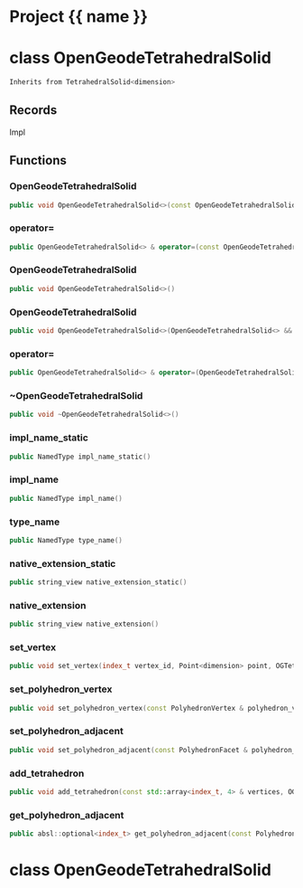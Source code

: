 <script setup>
import {useRoute} from 'vitepress'
const {path} = useRoute()
const tokens = path.split('/')
const words = tokens[2].split('-');
for (let i = 0; i < words.length; i++) {
    words[i] = words[i].charAt(0).toUpperCase() + words[i].slice(1);
    words[i] = words[i].replace('geode', 'Geode')
}
const name = words.join('-');
</script>
# Project {{ name }}

# class OpenGeodeTetrahedralSolid


```cpp
Inherits from TetrahedralSolid<dimension>
```



## Records

Impl



## Functions

### OpenGeodeTetrahedralSolid

```cpp
public void OpenGeodeTetrahedralSolid<>(const OpenGeodeTetrahedralSolid<> & )
```


### operator=

```cpp
public OpenGeodeTetrahedralSolid<> & operator=(const OpenGeodeTetrahedralSolid<> & )
```


### OpenGeodeTetrahedralSolid

```cpp
public void OpenGeodeTetrahedralSolid<>()
```


### OpenGeodeTetrahedralSolid

```cpp
public void OpenGeodeTetrahedralSolid<>(OpenGeodeTetrahedralSolid<> && other)
```


### operator=

```cpp
public OpenGeodeTetrahedralSolid<> & operator=(OpenGeodeTetrahedralSolid<> && other)
```


### ~OpenGeodeTetrahedralSolid

```cpp
public void ~OpenGeodeTetrahedralSolid<>()
```


### impl_name_static

```cpp
public NamedType impl_name_static()
```


### impl_name

```cpp
public NamedType impl_name()
```


### type_name

```cpp
public NamedType type_name()
```


### native_extension_static

```cpp
public string_view native_extension_static()
```


### native_extension

```cpp
public string_view native_extension()
```


### set_vertex

```cpp
public void set_vertex(index_t vertex_id, Point<dimension> point, OGTetrahedralSolidKey )
```


### set_polyhedron_vertex

```cpp
public void set_polyhedron_vertex(const PolyhedronVertex & polyhedron_vertex, index_t vertex_id, OGTetrahedralSolidKey )
```


### set_polyhedron_adjacent

```cpp
public void set_polyhedron_adjacent(const PolyhedronFacet & polyhedron_facet, index_t adjacent_id, OGTetrahedralSolidKey )
```


### add_tetrahedron

```cpp
public void add_tetrahedron(const std::array<index_t, 4> & vertices, OGTetrahedralSolidKey )
```


### get_polyhedron_adjacent

```cpp
public absl::optional<index_t> get_polyhedron_adjacent(const PolyhedronFacet & polyhedron_facet)
```




# class OpenGeodeTetrahedralSolid


